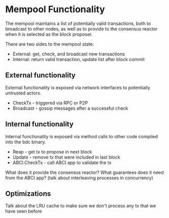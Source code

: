 # Mempool Functionality

The mempool maintains a list of potentially valid transactions,
both to broadcast to other nodes, as well as to provide to the
consensus reactor when it is selected as the block proposer.

There are two sides to the mempool state:

* External: get, check, and broadcast new transactions
* Internal: return valid transaction, update list after block commit


## External functionality

External functionality is exposed via network interfaces
to potentially untrusted actors.

* CheckTx - triggered via RPC or P2P
* Broadcast - gossip messages after a successful check

## Internal functionality

Internal functionality is exposed via method calls to other
code compiled into the bdc binary.

* Reap - get tx to propose in next block
* Update - remove tx that were included in last block
* ABCI.CheckTx - call ABCI app to validate the tx

What does it provide the consensus reactor?
What guarantees does it need from the ABCI app?
(talk about interleaving processes in concurrency)

## Optimizations

Talk about the LRU cache to make sure we don't process any
tx that we have seen before

